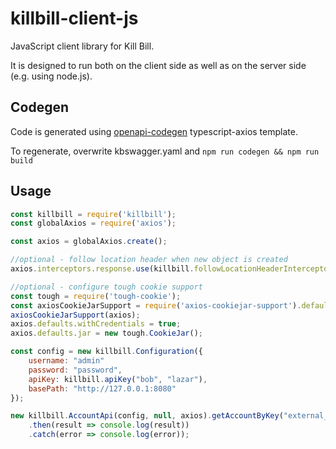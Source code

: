 killbill-client-js
==================

JavaScript client library for Kill Bill.

It is designed to run both on the client side as well as on the server side (e.g. using node.js).

Codegen
-
Code is generated using [openapi-codegen](https://github.com/OpenAPITools/openapi-generator) typescript-axios template. 

To regenerate, overwrite kbswagger.yaml and `npm run codegen && npm run build`

Usage
-
``` javascript
const killbill = require('killbill');
const globalAxios = require('axios');

const axios = globalAxios.create();

//optional - follow location header when new object is created
axios.interceptors.response.use(killbill.followLocationHeaderInterceptor);

//optional - configure tough cookie support
const tough = require('tough-cookie');
const axiosCookieJarSupport = require('axios-cookiejar-support').default;
axiosCookieJarSupport(axios);
axios.defaults.withCredentials = true;
axios.defaults.jar = new tough.CookieJar();

const config = new killbill.Configuration({
    username: "admin"
    password: "password",
    apiKey: killbill.apiKey("bob", "lazar"),
    basePath: "http://127.0.0.1:8080"
});

new killbill.AccountApi(config, null, axios).getAccountByKey("external_key")
    .then(result => console.log(result))
    .catch(error => console.log(error));
```